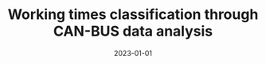 ---
title: "Working times classification through CAN-BUS data analysis"
collection: publications
permalink: /publication/09_BSCGMS_poster
excerpt: ''
date: 2023-01-01
venue: 'ECPA'
paperurl: ''
citation: "Bettucci F., Sozzi M., Carraro A., Gao Q., Marinello F., and Sartori L. (2023). &quot;Working times classification through CAN-BUS data analysis&quot; poster presented at <i>14th European Conference on Precision Agriculture</i>."
---